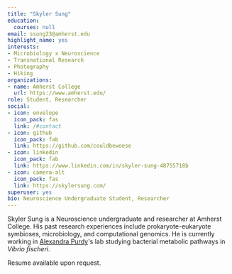 ```yaml
---
title: "Skyler Sung"
education:
  courses: null
email: ssung23@amherst.edu
highlight_name: yes
interests:
- Microbiology x Neuroscience
- Transnational Research
- Photography
- Hiking
organizations:
- name: Amherst College
  url: https://www.amherst.edu/
role: Student, Researcher
social:
- icon: envelope
  icon_pack: fas
  link: /#contact
- icon: github
  icon_pack: fab
  link: https://github.com/couldbewoese
- icon: linkedin
  icon_pack: fab
  link: https://www.linkedin.com/in/skyler-sung-48755718b
- icon: camera-alt
  icon_pack: fas
  link: https://skylersung.com/
superuser: yes
bio: Neuroscience Undergraduate Student, Researcher
---
```


Skyler Sung is a Neuroscience undergraduate and researcher at Amherst College. His past research experiences include prokaryote-eukaryote symbioses, microbiology, and computational genomics. He is currently working in [Alexandra Purdy](http://www.apurdylab.org/)'s lab studying bacterial metabolic pathways in *Vibrio fischeri*.


Resume available upon request. 
